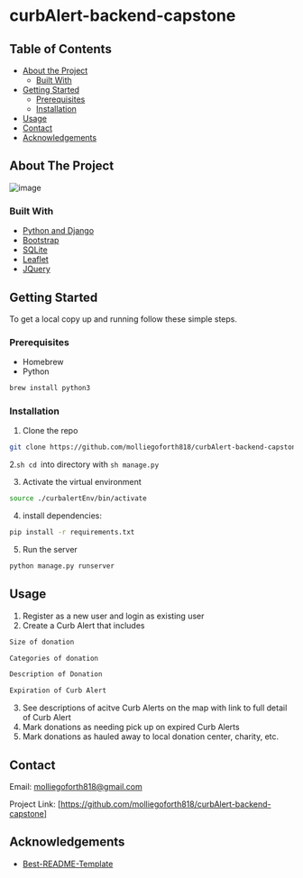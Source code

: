 # curbAlert-backend-capstone
## Table of Contents

* [About the Project](#about-the-project)
  * [Built With](#built-with)
* [Getting Started](#getting-started)
  * [Prerequisites](#prerequisites)
  * [Installation](#installation)
* [Usage](#usage)
* [Contact](#contact)
* [Acknowledgements](#acknowledgements)



<!-- ABOUT THE PROJECT -->
## About The Project

![image](https://user-images.githubusercontent.com/59578794/90427427-23432b00-e088-11ea-8a3e-67b3eb2cc357.png)

### Built With

* [Python and Django]()
* [Bootstrap]()
* [SQLite]()
* [Leaflet]()
* [JQuery]()



<!-- GETTING STARTED -->
## Getting Started

To get a local copy up and running follow these simple steps.

### Prerequisites
* Homebrew
* Python
```sh
brew install python3
```

### Installation
 
1. Clone the repo
```sh
git clone https://github.com/molliegoforth818/curbAlert-backend-capstone
```
2.```sh cd ```into directory with ```sh manage.py```

3. Activate the virtual environment
```sh
source ./curbalertEnv/bin/activate
```
4. install dependencies:
```sh
pip install -r requirements.txt
```
5. Run the server
```sh
python manage.py runserver
```



<!-- USAGE EXAMPLES -->
## Usage
1. Register as a new user and login as existing user
2. Create a Curb Alert that includes 
```sh
Size of donation
```
```sh
Categories of donation
```
```sh
Description of Donation
```
```sh
Expiration of Curb Alert
```
3. See descriptions of acitve Curb Alerts on the map with link to full detail of Curb Alert 
4. Mark donations as needing pick up on expired Curb Alerts 
5. Mark donations as hauled away to local donation center, charity, etc. 


<!-- CONTACT -->
## Contact

Email: molliegoforth818@gmail.com

Project Link: [https://github.com/molliegoforth818/curbAlert-backend-capstone]



<!-- ACKNOWLEDGEMENTS -->
## Acknowledgements

* [Best-README-Template]()




